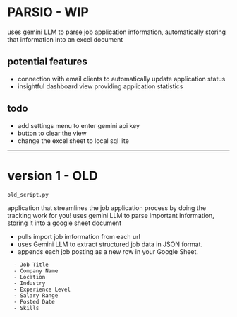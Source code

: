 # PARSIO - WIP
uses gemini LLM to parse job application information, automatically storing that information into an excel document

## potential features
- connection with email clients to automatically update application status 
- insightful dashboard view providing application statistics

## todo
- add settings menu to enter gemini api key
- button to clear the view
- change the excel sheet to local sql lite 

---

# version 1 - OLD
`old_script.py`

application that streamlines the job application process by doing the tracking work for you!
uses gemini LLM to parse important information, storing it into a google sheet document

- pulls import job imformation from each url
- uses Gemini LLM to extract structured job data in JSON format.
- appends each job posting as a new row in your Google Sheet.

```
  - Job Title
  - Company Name
  - Location
  - Industry
  - Experience Level
  - Salary Range
  - Posted Date
  - Skills
```
